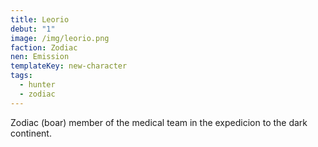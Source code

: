 ```yaml
---
title: Leorio
debut: "1"
image: /img/leorio.png
faction: Zodiac
nen: Emission
templateKey: new-character
tags:
  - hunter
  - zodiac
---
```


Zodiac (boar) member of the medical team in the expedicion to the dark continent.
